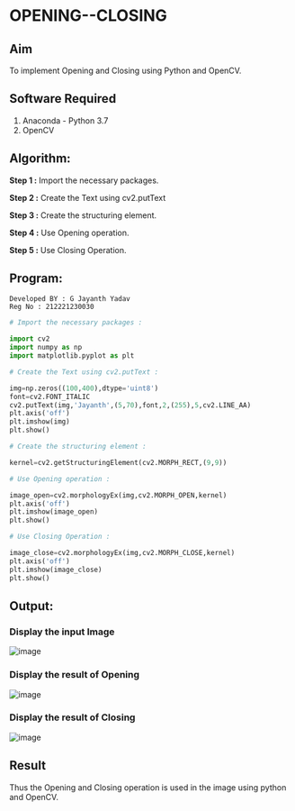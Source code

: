# OPENING--CLOSING
## Aim
To implement Opening and Closing using Python and OpenCV.

## Software Required
1. Anaconda - Python 3.7
2. OpenCV
## Algorithm:

**Step 1 :** Import the necessary packages.

**Step 2 :** Create the Text using cv2.putText

**Step 3 :** Create the structuring element.

**Step 4 :** Use Opening operation.

**Step 5 :** Use Closing Operation.
 
## Program:
```
Developed BY : G Jayanth Yadav
Reg No : 212221230030
```
``` Python
# Import the necessary packages :

import cv2
import numpy as np
import matplotlib.pyplot as plt

# Create the Text using cv2.putText :

img=np.zeros((100,400),dtype='uint8')
font=cv2.FONT_ITALIC
cv2.putText(img,'Jayanth',(5,70),font,2,(255),5,cv2.LINE_AA)
plt.axis('off')
plt.imshow(img)
plt.show()

# Create the structuring element :

kernel=cv2.getStructuringElement(cv2.MORPH_RECT,(9,9))

# Use Opening operation :

image_open=cv2.morphologyEx(img,cv2.MORPH_OPEN,kernel)
plt.axis('off')
plt.imshow(image_open)
plt.show()

# Use Closing Operation :

image_close=cv2.morphologyEx(img,cv2.MORPH_CLOSE,kernel)
plt.axis('off')
plt.imshow(image_close)
plt.show()

```
## Output:

### Display the input Image

![image](https://github.com/JayanthYadav123/OPENING--CLOSING/assets/94836154/070d6ec0-d811-406d-b37f-618f97296249)


### Display the result of Opening

![image](https://github.com/JayanthYadav123/OPENING--CLOSING/assets/94836154/92d99692-62ea-467f-8dfc-5461592ef50b)


### Display the result of Closing

![image](https://github.com/JayanthYadav123/OPENING--CLOSING/assets/94836154/447a5fb0-a018-4f5e-9ddc-08c5cff712b7)


## Result
Thus the Opening and Closing operation is used in the image using python and OpenCV.
